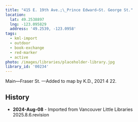 ```yaml
---
title: "415 E. 19th Ave.;\_Prince Edward—St. George St."
location:
  lat: 49.2538897
  lng: -123.095829
  address: '49.2539, -123.0958'
tags:
  - kml-import
  - outdoor
  - book-exchange
  - red-marker
  - active
photo: /images/libraries/placeholder-library.jpg
library_id: '00234'
---
```

Main—Fraser St.
—Added to map by K.D., 2021 4 22.

## History
- **2024-Aug-08** - Imported from Vancouver Little Libraries 2025.8.6.revision
